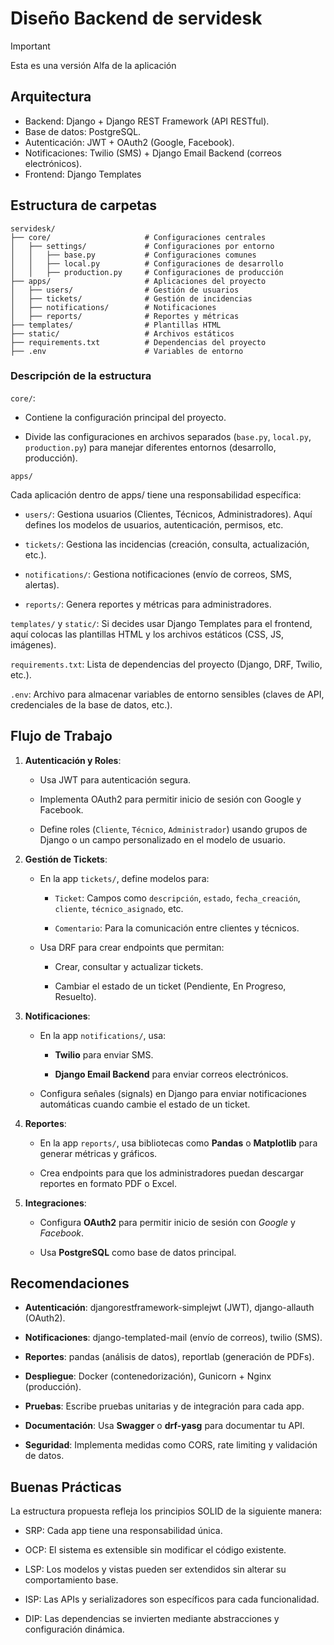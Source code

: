 # Diseño Backend de servidesk

> [!IMPORTANT]
> Esta es una versión Alfa de la aplicación

## Arquitectura
- Backend: Django + Django REST Framework (API RESTful).
- Base de datos: PostgreSQL.
- Autenticación: JWT + OAuth2 (Google, Facebook).
- Notificaciones: Twilio (SMS) + Django Email Backend (correos electrónicos).
- Frontend: Django Templates

## Estructura de carpetas

```
servidesk/
├── core/                     # Configuraciones centrales
│   ├── settings/             # Configuraciones por entorno
│   │   ├── base.py           # Configuraciones comunes
│   │   ├── local.py          # Configuraciones de desarrollo
│   │   ├── production.py     # Configuraciones de producción
├── apps/                     # Aplicaciones del proyecto
│   ├── users/                # Gestión de usuarios
│   ├── tickets/              # Gestión de incidencias
│   ├── notifications/        # Notificaciones
│   ├── reports/              # Reportes y métricas
├── templates/                # Plantillas HTML
├── static/                   # Archivos estáticos
├── requirements.txt          # Dependencias del proyecto
├── .env                      # Variables de entorno
```
### Descripción de la estructura
`core/`:

- Contiene la configuración principal del proyecto.

- Divide las configuraciones en archivos separados (`base.py`, `local.py`, `production.py`) para manejar diferentes entornos (desarrollo, producción).

`apps/`

Cada aplicación dentro de apps/ tiene una responsabilidad específica:

- `users/`: Gestiona usuarios (Clientes, Técnicos, Administradores). Aquí defines los modelos de usuarios, autenticación, permisos, etc.

- `tickets/`: Gestiona las incidencias (creación, consulta, actualización, etc.).

- `notifications/`: Gestiona notificaciones (envío de correos, SMS, alertas).

- `reports/`: Genera reportes y métricas para administradores.

`templates/` y `static/`: Si decides usar Django Templates para el frontend, aquí colocas las plantillas HTML y los archivos estáticos (CSS, JS, imágenes).

`requirements.txt`:
Lista de dependencias del proyecto (Django, DRF, Twilio, etc.).

`.env`: Archivo para almacenar variables de entorno sensibles (claves de API, credenciales de la base de datos, etc.).

## Flujo de Trabajo
1. __Autenticación y Roles__:

    - Usa JWT para autenticación segura.

    - Implementa OAuth2 para permitir inicio de sesión con Google y Facebook.

    - Define roles (`Cliente`, `Técnico`, `Administrador`) usando grupos de Django o un campo personalizado en el modelo de usuario.

2. __Gestión de Tickets__:

    - En la app `tickets/`, define modelos para:

        - `Ticket`: Campos como `descripción`, `estado`, `fecha_creación`, `cliente`, `técnico_asignado`, etc.

        - `Comentario`: Para la comunicación entre clientes y técnicos.

    - Usa DRF para crear endpoints que permitan:

        - Crear, consultar y actualizar tickets.

        - Cambiar el estado de un ticket (Pendiente, En Progreso, Resuelto).

3. __Notificaciones__:

    - En la app `notifications/`, usa:

        - __Twilio__ para enviar SMS.

        - __Django Email Backend__ para enviar correos electrónicos.

    - Configura señales (signals) en Django para enviar notificaciones automáticas cuando cambie el estado de un ticket.

4. __Reportes__:

    - En la app `reports/`, usa bibliotecas como __Pandas__ o __Matplotlib__ para generar métricas y gráficos.

    - Crea endpoints para que los administradores puedan descargar reportes en formato PDF o Excel.

5. __Integraciones__:

    - Configura __OAuth2__ para permitir inicio de sesión con _Google_ y _Facebook_.

    - Usa __PostgreSQL__ como base de datos principal.

## Recomendaciones
- __Autenticación__: djangorestframework-simplejwt (JWT), django-allauth (OAuth2).

- __Notificaciones__: django-templated-mail (envío de correos), twilio (SMS).

- __Reportes__: pandas (análisis de datos), reportlab (generación de PDFs).

- __Despliegue__: Docker (contenedorización), Gunicorn + Nginx (producción).

- __Pruebas__: Escribe pruebas unitarias y de integración para cada app.

- __Documentación__: Usa __Swagger__ o __drf-yasg__ para documentar tu API.

- __Seguridad__: Implementa medidas como CORS, rate limiting y validación de datos.

## Buenas Prácticas

La estructura propuesta refleja los principios SOLID de la siguiente manera:

- SRP: Cada app tiene una responsabilidad única.

- OCP: El sistema es extensible sin modificar el código existente.

- LSP: Los modelos y vistas pueden ser extendidos sin alterar su comportamiento base.

- ISP: Las APIs y serializadores son específicos para cada funcionalidad.

- DIP: Las dependencias se invierten mediante abstracciones y configuración dinámica.